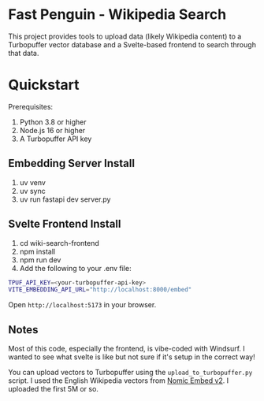 # Fast Penguin - Wikipedia Search

This project provides tools to upload data (likely Wikipedia content) to a Turbopuffer vector database and a Svelte-based frontend to search through that data.

# Quickstart

Prerequisites:

1. Python 3.8 or higher
2. Node.js 16 or higher
3. A Turbopuffer API key

## Embedding Server Install

1. uv venv
2. uv sync
3. uv run fastapi dev server.py

## Svelte Frontend Install

1. cd wiki-search-frontend
2. npm install
3. npm run dev
4. Add the following to your .env file:

```bash
TPUF_API_KEY=<your-turbopuffer-api-key>
VITE_EMBEDDING_API_URL="http://localhost:8000/embed"
```

Open `http://localhost:5173` in your browser.

## Notes

Most of this code, especially the frontend, is vibe-coded with Windsurf. I wanted to see what svelte is like but not sure if it's setup in the correct way!

You can upload vectors to Turbopuffer using the `upload_to_turbopuffer.py` script. I used the English Wikipedia vectors from [Nomic Embed v2](https://huggingface.co/datasets/nomic-ai/nomic-embed-v2-wikivecs). I uploaded the first 5M or so.
